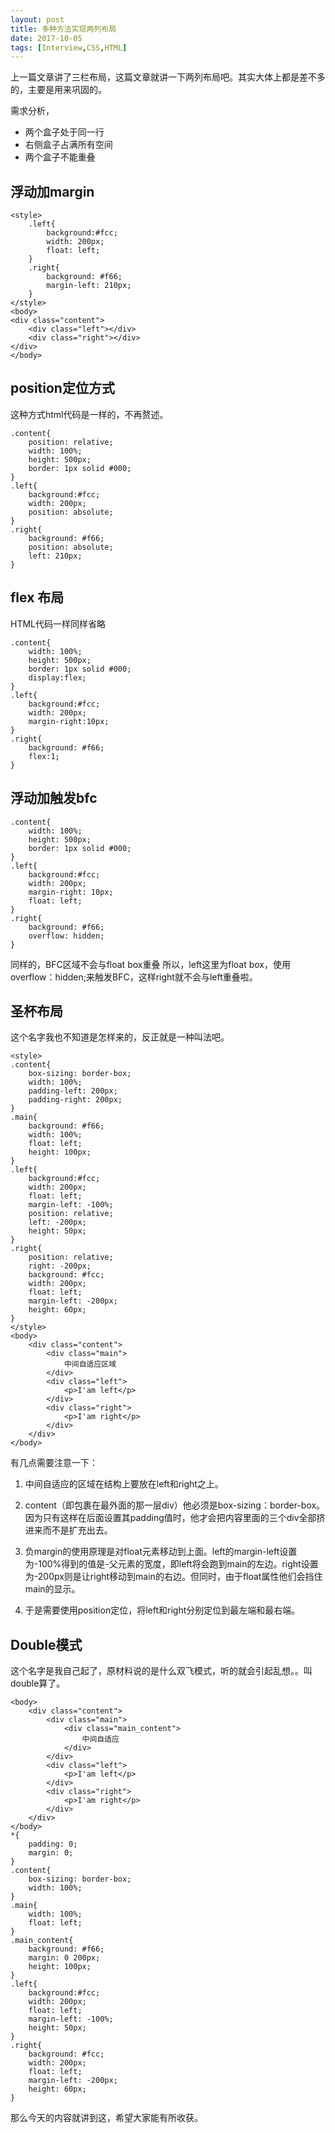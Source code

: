 ```yaml
---
layout: post
title: 多种方法实现两列布局
date: 2017-10-05
tags: [Interview,CSS,HTML]
---
```


上一篇文章讲了三栏布局，这篇文章就讲一下两列布局吧。其实大体上都是差不多的，主要是用来巩固的。

需求分析，

- 两个盒子处于同一行
- 右侧盒子占满所有空间
- 两个盒子不能重叠

## 浮动加margin

    <style>
        .left{
            background:#fcc;
            width: 200px;
            float: left;
        }
        .right{
            background: #f66;
            margin-left: 210px;
        }
    </style>
    <body>
    <div class="content">
        <div class="left"></div>
        <div class="right"></div>
    </div>    
    </body>

## position定位方式

这种方式html代码是一样的，不再赘述。

    .content{
        position: relative;
        width: 100%;
        height: 500px;
        border: 1px solid #000;
    }
    .left{
        background:#fcc;
        width: 200px;
        position: absolute;
    }
    .right{
        background: #f66;
        position: absolute;
        left: 210px;
    }

## flex 布局

HTML代码一样同样省略

    .content{
        width: 100%;
        height: 500px;
        border: 1px solid #000;
        display:flex;
    }
    .left{
        background:#fcc;
        width: 200px;
        margin-right:10px;
    }
    .right{
        background: #f66;
        flex:1;
    }

## 浮动加触发bfc

    .content{
        width: 100%;
        height: 500px;
        border: 1px solid #000;
    }
    .left{
        background:#fcc;
        width: 200px;
        margin-right: 10px;
        float: left;
    }
    .right{
        background: #f66;
        overflow: hidden;
    }

同样的，BFC区域不会与float box重叠 
所以，left这里为float box，使用overflow：hidden;来触发BFC，这样right就不会与left重叠啦。

## 圣杯布局

这个名字我也不知道是怎样来的，反正就是一种叫法吧。

    <style>
    .content{
        box-sizing: border-box;
        width: 100%;
        padding-left: 200px;
        padding-right: 200px;
    }
    .main{
        background: #f66;
        width: 100%;
        float: left;
        height: 100px;
    }
    .left{
        background:#fcc;
        width: 200px;
        float: left;
        margin-left: -100%;
        position: relative;
        left: -200px;
        height: 50px;
    }
    .right{
        position: relative;
        right: -200px;
        background: #fcc;
        width: 200px;
        float: left;
        margin-left: -200px;
        height: 60px;
    }
    </style>
    <body>
        <div class="content">
            <div class="main">
                中间自适应区域
            </div>
            <div class="left">
                <p>I'am left</p>
            </div>
            <div class="right">
                <p>I'am right</p>
            </div>
        </div>
    </body>
    
有几点需要注意一下： 
1. 中间自适应的区域在结构上要放在left和right之上。 

2. content（即包裹在最外面的那一层div）他必须是box-sizing：border-box。因为只有这样在后面设置其padding值时，他才会把内容里面的三个div全部挤进来而不是扩充出去。 

3. 负margin的使用原理是对float元素移动到上面。left的margin-left设置为-100%得到的值是-父元素的宽度，即left将会跑到main的左边。right设置为-200px则是让right移动到main的右边。但同时，由于float属性他们会挡住main的显示。 

4. 于是需要使用position定位，将left和right分别定位到最左端和最右端。

## Double模式

这个名字是我自己起了，原材料说的是什么双飞模式，听的就会引起乱想。。叫double算了。

    <body>
        <div class="content">
            <div class="main">
                <div class="main_content">
                    中间自适应
                </div>
            </div>
            <div class="left">
                <p>I'am left</p>
            </div>
            <div class="right">
                <p>I'am right</p>
            </div>
        </div>
    </body>
    *{
        padding: 0;
        margin: 0;
    }
    .content{
        box-sizing: border-box;
        width: 100%;
    }
    .main{
        width: 100%;
        float: left;
    }
    .main_content{
        background: #f66;
        margin: 0 200px;
        height: 100px;
    }
    .left{
        background:#fcc;
        width: 200px;
        float: left;
        margin-left: -100%;
        height: 50px;
    }
    .right{
        background: #fcc;
        width: 200px;
        float: left;
        margin-left: -200px;
        height: 60px;
    }

那么今天的内容就讲到这，希望大家能有所收获。